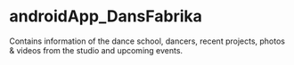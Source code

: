 # androidApp_DansFabrika
Contains information of the dance school, dancers, recent projects, photos & videos from the studio and upcoming events. 
